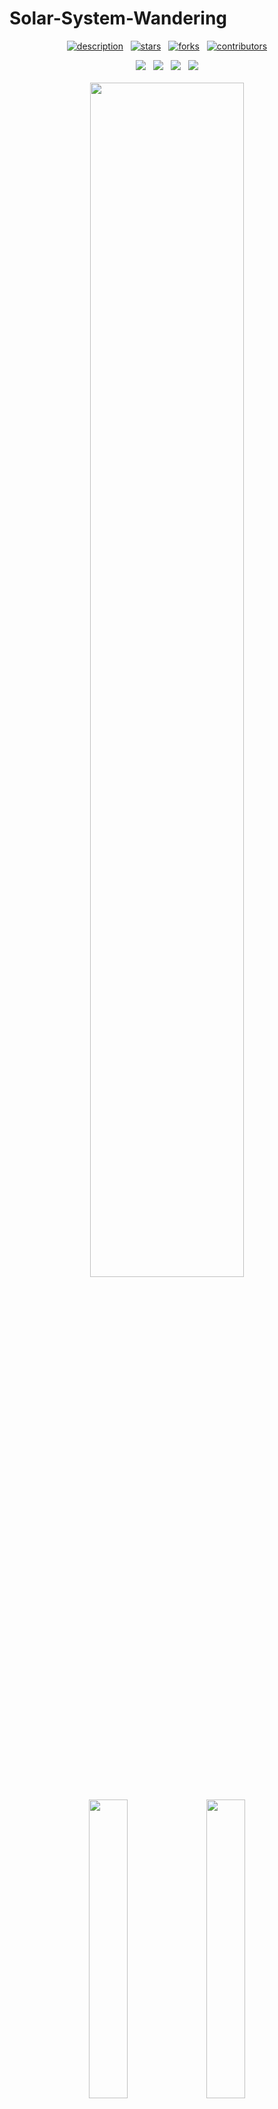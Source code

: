 # Solar-System-Wandering

<div align="center">

  [![description](https://img.shields.io/badge/project-Individual-1F1F1F?style=for-the-badge)](https://github.com/KennardWang/Solar-System-Wandering)
  &nbsp;
  [![stars](https://img.shields.io/github/stars/KennardWang/Solar-System-Wandering?style=for-the-badge&color=FDEE21)](https://github.com/KennardWang/Solar-System-Wandering/stargazers)
  &nbsp;
  [![forks](https://img.shields.io/github/forks/KennardWang/Solar-System-Wandering?style=for-the-badge&color=white)](https://github.com/KennardWang/Solar-System-Wandering/forks)
  &nbsp;
  [![contributors](https://img.shields.io/github/contributors/KennardWang/Solar-System-Wandering?style=for-the-badge&color=8BC0D0)](https://github.com/KennardWang/Solar-System-Wandering/graphs/contributors)
  
  <img src="https://img.shields.io/badge/windows-0078D6?logo=windows&logoColor=white&style=for-the-badge" />
  &nbsp;
  <img src="https://img.shields.io/badge/C%2B%2B-00599C?style=for-the-badge&logo=c%2B%2B&logoColor=white" />
  &nbsp;
  <img src="https://img.shields.io/badge/OpenGL-FFFFFF?style=for-the-badge&logo=opengl" />
  &nbsp;
  <img src="https://img.shields.io/badge/Visual_Studio-5C2D91?style=for-the-badge&logo=visual%20studio&logoColor=white" />
</div>

<br>

<div align=center>
  <img src="https://kennardwang.github.io/ImageSource/Solar-System-Wandering/demo1.png" width="70%" />
</div>

<br>
<div align=center>
  <img src="https://kennardwang.github.io/ImageSource/Solar-System-Wandering/demo2.png" width="35%" />
  &nbsp;
  <img src="https://kennardwang.github.io/ImageSource/Solar-System-Wandering/demo3.png" width="35%" />
</div>

<div align=center>
  <img src="https://kennardwang.github.io/ImageSource/Solar-System-Wandering/demo4.png" width="35%" />
  &nbsp;
  <img src="https://kennardwang.github.io/ImageSource/Solar-System-Wandering/demo5.png" width="35%" />
</div>

<br>

It is a project of MUST course ***CS104-Computer Graphics***, which is a game developed in C++ and OpenGL. The game allows users to control a spacecraft and wander around the solar system.

+ [Watch the full demo](https://kennardwang.github.io/ImageSource/Solar-System-Wandering/video.mp4)



## Table of Contents

- [Development Environment](#development-environment)
- [Install](#install)
- [Usage](#usage)
- [File Description](#file-description)
- [Design](#design)
- [Releases](#releases)
- [Maintainers](#maintainers)
- [Contributing](#contributing)
- [License](#license)



## Development Environment

| <!--> | <!--> |
|:---:|:---:|
| System | Windows 10 x64 |
| Language | C++, GLSL |
| IDE | Visual Studio 2019 Community v16.7.5 |



## Install

1. Download the repository by `git clone https://github.com/KennardWang/Solar-System-Wandering.git`.
2. [Download](https://github.com/KennardWang/Solar-System-Wandering/releases) the **deployment** folder and unzip.
3. Create a project and copy all files into the root directory.

  <div align=center>
     <img src="https://kennardwang.github.io/ImageSource/Solar-System-Wandering/tutorial1.png" width="60%" />
  </div>

4. Click **Show All Files**, and select all files except those in **deployment**. Right-click and choose **Include In Project**. Find `spacecraft.obj`, right click and choose **Properties**.

  <div align=center>
     <img src="https://kennardwang.github.io/ImageSource/Solar-System-Wandering/tutorial2.png" width="25%" />
     &nbsp;
     <img src="https://kennardwang.github.io/ImageSource/Solar-System-Wandering/tutorial3.png" width="25%" />
     &nbsp;
     <img src="https://kennardwang.github.io/ImageSource/Solar-System-Wandering/tutorial4.png" width="25%" />
  </div>


5. Set the value of **Excluded from Build** to **Yes**. Find ***project -> Properties -> C/C++ -> General***, and set the include directories as `.../deployment/include`. Find ***project -> Properties -> Linker -> General***, and set the additional library directories as `.../deployment/lib`. Find ***project -> Properties -> Linker -> Input***, and set the additional dependencies as `glfw3.lib glew32.lib soil2-debug.lib opengl32.lib`.

  <div align=center>
    <img src="https://kennardwang.github.io/ImageSource/Solar-System-Wandering/tutorial5.png" width="35%" />
    &nbsp;
    <img src="https://kennardwang.github.io/ImageSource/Solar-System-Wandering/tutorial6.png" width="35%" />
  </div>

  <div align=center>
    <img src="https://kennardwang.github.io/ImageSource/Solar-System-Wandering/tutorial7.png" width="35%" />
    &nbsp;
    <img src="https://kennardwang.github.io/ImageSource/Solar-System-Wandering/tutorial8.png" width="35%" />
  </div>



## Usage

Compile all the files and run the executable file. The keyboard and mouse events are listed below.
       
|Command|Event|
|:---:|---|
|KEY_Q|Quit|
|KEY_A|Turn Left|           
|KEY_D|Turn Right| 
|KEY_W|Turn Up|
|KEY_S|Turn Down|
|KEY_Z|Move Forward|
|KEY_C|Move Backward|
|KEY_UP|Move Upward|
|KEY_DOWN|Move Downward|
|KEY_LEFT|Move Left|
|KEY_RIGHT|Move Right|
|MOUSE_SCROLLUP|Scale Up|
|MOUSE_SCROLLDOWN|Scale Down|
|WINDOW_RESIZE|Automatic Adaptation|
|CURSOR_Hide ( optional )|Hide Cursor|



## File Description

|File Name|Description|
|:---:|---|
|main.cpp|The main program to handle events of solar system|
|Sphere.h|Declaration of functions in Sphere.cpp|
|Sphere.cpp|Utilities of sphere creation|
|Torus.h|Declaration of functions in Torus.cpp|
|Torus.cpp|Utilities of torus creation|
|Utils.h|Declaration of functions in Utils.cpp|
|Utils.cpp|Some utilities|
|ImportedModel.h|Declaration of functions in ImportedModel.cpp|
|ImportedModel.cpp|Utilities of model import|
|vertShader.glsl|Vertext shader of among planet, spacecraft and lighting|
|fragShader.glsl|Fragment shader of among planet, spacecraft and lighting|
|vertShader_skybox.glsl|Vertext shader of skybox|
|fragShader_skybox.glsl|Fragment shader of skybox|
|texture|Texture images|
|spacecraft.obj|Model object|



## Design
+ Planet
  + Description
  > I draw the sun and the other 8 planets (including Mercury, Venus, Earth with Moon, Mars, Jupiter, Saturn, Uranus and Neptune. By the way, Pluto is too small to see in the program so I omit it). Each of the planets has some special features.
  
  + Features
    1. Revolution
    > Each planet has a different revolution speed. As we all know, Mercury has the highest revolution speed because it is the nearest planet to the Sun. And the Neptune is the lowest one. You could see this clearly in my video demo.
      
    2. Rotation
    > Each planet has a different rotation direction and speed, as well as the rotation axis. For example, Venus rotates from the east to the west and others are different. Additionally, the rotation axis of the Uranus is the x-axis because the Uranus rotates while 'lying'. The rotation axis of Mars, Neptune, Earth and Saturn has a constant angle to the y-axis.
       
    3. Size
    > Each planet has a different size. Except for the Sun, Jupiter is the largest and the Mercury is the smallest.
       
    4. Other special features
    > The implementation of the ring of Saturn, which is made of Torus.           
  
  + Code fragment (use Saturn as an example)
    + Revolution & rotation & size
       
	    ```
	    mvStack.push(mvStack.top());
	    mvStack.top() *= glm::translate(glm::mat4(1.0f), glm::vec3(sin((float)currentTime * 0.4) * 39, 0.0f, cos((float)currentTime * 0.4) * 39));  // planet revolution
	    tmpMat = mvStack.top();
	    mvStack.push(mvStack.top());
	
	    // rotation axis
	    mvStack.top() *= rotate(glm::mat4(1.0f), toRadians(26.7), glm::vec3(0.0, 0.0, 1.0));  
	    // self rotation
	    mvStack.top() *= rotate(glm::mat4(1.0f), (float)currentTime * 3, glm::vec3(0.0, 1.0, 0.0)); 
	    // size of the saturn 
	    mvStack.top() *= scale(glm::mat4(1.0f), glm::vec3(4.0f, 4.0f, 4.0f));      
	    ```
         
    + Bind VBO & apply texture
       
	    ```
	    //-----------------------  sphere == saturn
	    glUniformMatrix4fv(mvLoc, 1, GL_FALSE, glm::value_ptr(mvStack.top()));
	    glUniformMatrix4fv(projLoc, 1, GL_FALSE, glm::value_ptr(pMat));
	    glBindBuffer(GL_ARRAY_BUFFER, vbo[0]);
	    glVertexAttribPointer(0, 3, GL_FLOAT, GL_FALSE, 0, 0);
	    glEnableVertexAttribArray(0);
	    glBindBuffer(GL_ARRAY_BUFFER, vbo[1]);
	    glVertexAttribPointer(1, 2, GL_FLOAT, GL_FALSE, 0, 0);
	    glEnableVertexAttribArray(1);
	
	    glActiveTexture(GL_TEXTURE0);
	    glBindTexture(GL_TEXTURE_2D, saturnTexture);  // texture
	    glEnable(GL_CULL_FACE);
	    glFrontFace(GL_CCW);
	    glEnable(GL_DEPTH_TEST);
	    glDepthFunc(GL_LEQUAL);
	    glDrawArrays(GL_TRIANGLES, 0, mySphere.getNumIndices());
	
	    mvStack.pop();
	    mvStack.pop();
	    ```
         
    + The ring of Saturn
       
	    ```
	    // saturn ring
	    vMat = tmpMat;
	    vMat *= glm::translate(glm::mat4(1.0f), glm::vec3(0.0, 0.0f, 12.0f));
	    // rotation axis
	    vMat *= rotate(glm::mat4(1.0f), toRadians(26.7), glm::vec3(0.0, 0.0, 1.0));  
	    vMat *= scale(glm::mat4(1.0f), glm::vec3(12.0f, 1.0f, 12.0f));
	    mMat = glm::translate(glm::mat4(1.0f), glm::vec3(torLocX, torLocY, torLocZ));
	
	    glUniformMatrix4fv(mvLoc, 1, GL_FALSE, glm::value_ptr(mvMat));
	    glUniformMatrix4fv(projLoc, 1, GL_FALSE, glm::value_ptr(pMat));      
	    glBindBuffer(GL_ARRAY_BUFFER, vbo[5]);
	    glVertexAttribPointer(0, 3, GL_FLOAT, GL_FALSE, 0, 0);
	    glEnableVertexAttribArray(0);
	    glBindBuffer(GL_ARRAY_BUFFER, vbo[7]);
	    glVertexAttribPointer(1, 3, GL_FLOAT, GL_FALSE, 0, 0);
	    glEnableVertexAttribArray(1);
	
	    glEnable(GL_CULL_FACE);
	    glFrontFace(GL_CCW);
	    glEnable(GL_DEPTH_TEST);
	    glDepthFunc(GL_LEQUAL);
	    glBindBuffer(GL_ELEMENT_ARRAY_BUFFER, vbo[8]);
	    glDrawElements(GL_TRIANGLES, numTorusIndices, GL_UNSIGNED_INT, 0);
	    ```
	  
+ Light
  + Description
  > As we all know, the sun generates sunlight to light up all the planets. Because of the far distance, the sunlight can be considered direct light, which is a parallel emission without a highlight point. That's why we use the direct light ADS model here and omit the highlight point.
  
  + Features
  > Each planet has both a bright side and a dark side according to different light angles of the sun, which enhances the reality of view.
  
  + Code fragment (add the following code into the former code fragment if you want to apply light to an object)
    + In `main.cpp`
    
	    ```
	    vMat = mvStack.top();
	    vMat *= glm::translate(glm::mat4(1.0f), glm::vec3(sin((float)currentTime * 0.4) * 39, 0.0f, cos((float)currentTime * 0.4) * 39)) * rotate(glm::mat4(1.0f), toRadians(26.7), glm::vec3(0.0, 0.0, 1.0)) * rotate(glm::mat4(1.0f), (float)currentTime * 3, glm::vec3(0.0, 1.0, 0.0)); // apply data of the Saturn
	    installLights(vMat);
	    mvMat = vMat * mMat;
	    invTrMat = glm::transpose(-glm::inverse(mvMat));
	    ```
    
    + In `fragShader.glsl`
    
	    ```
	    void main(void)
	    {    	
	      // normalize the light, normal, and view vectors:
	      vec3 L = normalize(varyingLightDir);
	      vec3 N = normalize(varyingNormal);
	      vec3 V = normalize(-varyingVertPos);
	
	      // compute light reflection vector, with respect N:
	      vec3 R = normalize(reflect(-L, N));
	
	      // get the angle between the light and surface normal:
	      float cosTheta = dot(L,N);
	
	      // angle between the view vector and reflected light:
	      float cosPhi = dot(V,R);
	
	      // compute ADS contributions (per pixel):
	      // apply both texture and ADS lighting model
	      vec3 ambient = ((globalAmbient * material.ambient) + (light.ambient * material.ambient)).xyz * vec3(texture(s,tc));  
	      vec3 diffuse = light.diffuse.xyz * material.diffuse.xyz * max(cosTheta,0.0) * vec3(texture(s,tc)); // use matrix product
	      vec3 specular = light.specular.xyz * material.specular.xyz * pow(max(cosPhi,0.0), material.shininess);
	
	      fragColor = vec4((ambient + diffuse + specular), 1.0);
	
	    }
	    ```
      
    + In `vertShader.glsl`
    
	    ```
	    void main(void)
	    {	
	      tc = tex_coord;
	      varyingVertPos = (mv_matrix * vec4(vertPos,1.0)).xyz;
	      varyingLightDir = light.position - varyingVertPos;
	      varyingNormal = (norm_matrix * vec4(vertNormal,1.0)).xyz;
	
	      gl_Position = proj_matrix * mv_matrix * vec4(vertPos,1.0);
	    }
	    ```

+ Galaxy Background
  + Description
  > I use the skybox texture-mapping method provided by the textbook and add automatic rotation so that you can see the surround of the skybox.
  
  + Features
  > Background will rotate automatically.
  
  + Code fragment
    + Main code used in `void display(GLFWwindow\* window, double currentTime)`
    
	    ```
	    void set_skybox(double currentTime) {
	
	      glUseProgram(renderingProgramCubeMap);
	
	      vMat = glm::translate(glm::mat4(1.0f), glm::vec3(-cameraX, -cameraY, -cameraZ));
	
	      // skybox rotation
	      vMat *= rotate(glm::mat4(1.0f), (float)currentTime * 0.1f, glm::vec3(0.0, 1.0, 0.0)); 
	      mMat = glm::translate(glm::mat4(1.0f), glm::vec3(cameraX, cameraY, cameraZ));
	      mvMat = vMat * mMat;
	
	      mvLoc = glGetUniformLocation(renderingProgramCubeMap, "mv_matrix");
	      projLoc = glGetUniformLocation(renderingProgramCubeMap, "proj_matrix");
	
	      glUniformMatrix4fv(mvLoc, 1, GL_FALSE, glm::value_ptr(mvMat));
	      glUniformMatrix4fv(projLoc, 1, GL_FALSE, glm::value_ptr(pMat));
	
	      glBindBuffer(GL_ARRAY_BUFFER, vbo[3]);
	      glVertexAttribPointer(0, 3, GL_FLOAT, GL_FALSE, 0, 0);
	      glEnableVertexAttribArray(0);
	
	      glBindBuffer(GL_ARRAY_BUFFER, vbo[4]);
	      glVertexAttribPointer(1, 2, GL_FLOAT, GL_FALSE, 0, 0);
	      glEnableVertexAttribArray(1);
	
	      glActiveTexture(GL_TEXTURE0);
	      glBindTexture(GL_TEXTURE_2D, skyboxTexture);
	
	      glEnable(GL_CULL_FACE);
	      glFrontFace(GL_CCW);	// cube is CW, but we are viewing the inside
	      glDisable(GL_DEPTH_TEST);
	      glDrawArrays(GL_TRIANGLES, 0, 36);
	      glEnable(GL_DEPTH_TEST);
	    }
	    ```
    
    + Do not forget to initialize and load first in `init()`
          
	    ```
	    // initialization
	    renderingProgramCubeMap = Utils::createShaderProgram("vertShader_skybox.glsl", "fragShader_skybox.glsl");
	    
	    // load skybox
	    skyboxTexture = Utils::loadTexture("texture/galaxy.jpg");
	    glEnable(GL_TEXTURE_CUBE_MAP_SEAMLESS);
	    ```
      
    + In `fragShader_skybox.glsl`
    
	    ```
	    #version 430
	
	    in vec2 tc;
	    out vec4 fragColor;
	
	    uniform mat4 mv_matrix;
	    uniform mat4 proj_matrix;
	    layout (binding = 0) uniform sampler2D s;
	
	    void main(void)
	    {
	      fragColor = texture(s,tc);
	    }
	    ```
      
    + In `vertShader_skybox.glsl`
    
	    ```
	    #version 430
	
	    layout (location = 0) in vec3 position;
	    layout (location = 1) in vec2 tex_coord;
	    out vec2 tc;
	
	    uniform mat4 mv_matrix;
	    uniform mat4 proj_matrix;
	    layout (binding = 0) uniform sampler2D s;
	
	    void main(void)
	    {
	      tc = tex_coord;
	      gl_Position = proj_matrix * mv_matrix * vec4(position,1.0);
	    } 
	    ```
   
+ Player control  
  + Code fragment
    + Import model
    
	    ```
	    ImportedModel myModel("spacecraft.obj");  // global
	      
	    // set model object vertices
	    std::vector<glm::vec3> vert3 = myModel.getVertices();
	    std::vector<glm::vec2> tex3 = myModel.getTextureCoords();
	    std::vector<glm::vec3> norm3 = myModel.getNormals();

	    std::vector<float> pvalues3;
	    std::vector<float> tvalues3;
	    std::vector<float> nvalues3;
	
	    for (int i = 0; i < myModel.getNumVertices(); i++) {
		  pvalues3.push_back((vert3[i]).x);
		  pvalues3.push_back((vert3[i]).y);
		  pvalues3.push_back((vert3[i]).z);
		  tvalues3.push_back((tex3[i]).s);
		  tvalues3.push_back((tex3[i]).t);
		  nvalues3.push_back((norm3[i]).x);
		  nvalues3.push_back((norm3[i]).y);
		  nvalues3.push_back((norm3[i]).z);
	    }
	    ```
              
    + Keyboard events
    
	    ```
	    void key_callback(GLFWwindow* window, int key, int scancode, int action, int mode){
	
	      if (key == GLFW_KEY_Q && action == GLFW_PRESS)
	        glfwSetWindowShouldClose(window, GL_TRUE);  // Q to quit
	      if (action == GLFW_PRESS)  // while press
	        keys[key] = true;
	      else if (action == GLFW_RELEASE)  // while release
	        keys[key] = false;
	    }
	    
	    void spacecraftMove(){
	
	      GLfloat moveSpeed = 0.15f;
	
	      if (keys[GLFW_KEY_LEFT])
	        camMovX += moveSpeed;  // move left
	      if (keys[GLFW_KEY_RIGHT])
	        camMovX -= moveSpeed;  // move right
	      if (keys[GLFW_KEY_UP])
	        camMovY -= moveSpeed;  // move up
	      if (keys[GLFW_KEY_DOWN])
	        camMovY += moveSpeed;  // move down
	      if (keys[GLFW_KEY_Z])
	        camMovZ += moveSpeed;  // move forward
	      if (keys[GLFW_KEY_C])
	        camMovZ -= moveSpeed;  // move back
	      if (keys[GLFW_KEY_W])
	        rotUDOffset -= 0.005f;  // rotate up
	      if (keys[GLFW_KEY_S])
	        rotUDOffset += 0.005f;  // rotate down
	      if (keys[GLFW_KEY_A])
	        rotLROffset -= 0.005f;  // rotate left
	      if (keys[GLFW_KEY_D])
	        rotLROffset += 0.005f;  // rotate right
	    }
	    ```
      
    + Mouse events
    
	    ```
	    void scroll_callback(GLFWwindow* window, double xoffset, double yoffset){
	
	      if (scaleOffset >= 0.5f && scaleOffset <= 1.2f)  // scroll scale
	        scaleOffset -= yoffset * 0.02f;
	      if (scaleOffset <= 0.5f)
	        scaleOffset = 0.5f;
	      if (scaleOffset >= 1.2f)
	        scaleOffset = 1.2f;
	
	      pMat = glm::perspective(scaleOffset, aspect, 0.1f, 1000.0f);  // modify project matrix
	    }
	    ```
      
    + Apply all the callback function
    
    	```
    	// call back event
        glfwSetWindowSizeCallback(window, window_size_callback);
        glfwSetKeyCallback(window, key_callback);
        glfwSetScrollCallback(window, scroll_callback);
        //glfwSetInputMode(window, GLFW_CURSOR, GLFW_CURSOR_DISABLED);  // optional: hide the cursor

        while (!glfwWindowShouldClose(window)) {	
	    spacecraftMove();
	    display(window, glfwGetTime());	
	    glfwSwapBuffers(window);
	    glfwPollEvents();
        }
        ```



## Releases

[![badge](https://img.shields.io/badge/release-Latest-FF7800)](https://github.com/KennardWang/Solar-System-Wandering/releases/tag/environment)



## Maintainers

![badge](https://img.shields.io/badge/maintenance-NO-EF2D5E) [@KennardWang](https://github.com/KennardWang)



## Contributing

Feel free to [open an issue](https://github.com/KennardWang/Solar-System-Wandering/issues) or submit [PRs](https://github.com/KennardWang/Solar-System-Wandering/pulls).



## License

[![license](https://img.shields.io/github/license/KennardWang/Solar-System-Wandering)](LICENSE) © Kennard Wang ( 2020.12.5 )
